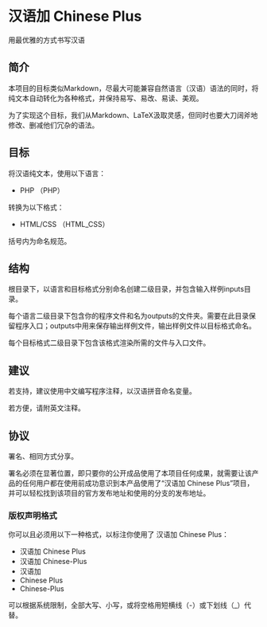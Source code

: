 # 汉语加 Chinese Plus

用最优雅的方式书写汉语

## 简介

本项目的目标类似Markdown，尽最大可能兼容自然语言（汉语）语法的同时，将纯文本自动转化为各种格式，并保持易写、易改、易读、美观。

为了实现这个目标，我们从Markdown、LaTeX汲取灵感，但同时也要大刀阔斧地修改、删减他们冗杂的语法。

## 目标

将汉语纯文本，使用以下语言：
- PHP （PHP）

转换为以下格式：
- HTML/CSS （HTML_CSS）

括号内为命名规范。

## 结构

根目录下，以语言和目标格式分别命名创建二级目录，并包含输入样例inputs目录。

每个语言二级目录下包含你的程序文件和名为outputs的文件夹。需要在此目录保留程序入口；outputs中用来保存输出样例文件，输出样例文件以目标格式命名。

每个目标格式二级目录下包含该格式渲染所需的文件与入口文件。

## 建议

若支持，建议使用中文编写程序注释，以汉语拼音命名变量。

若方便，请附英文注释。

## 协议

署名、相同方式分享。

署名必须在显著位置，即只要你的公开成品使用了本项目任何成果，就需要让该产品的任何用户都在使用前成功意识到本产品使用了“汉语加 Chinese Plus”项目，并可以轻松找到该项目的官方发布地址和使用的分支的发布地址。

### 版权声明格式

你可以且必须用以下一种格式，以标注你使用了 汉语加 Chinese Plus：

- 汉语加 Chinese Plus
- 汉语加 Chinese-Plus
- 汉语加
- Chinese Plus
- Chinese-Plus

可以根据系统限制，全部大写、小写，或将空格用短横线（-）或下划线（_）代替。
